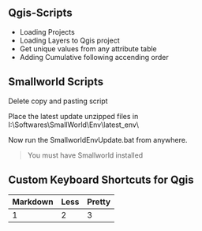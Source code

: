 ## Qgis-Scripts
- Loading Projects
- Loading Layers to Qgis project
- Get unique values from any attribute table
- Adding Cumulative following accending order

## Smallworld Scripts
Delete copy and pasting script

Place the latest update unzipped files in I:\Softwares\SmallWorld\Env\latest_env\

Now run the SmallworldEnvUpdate.bat from anywhere.

> You must have Smallworld installed
## Custom Keyboard Shortcuts for Qgis
Markdown | Less | Pretty
--- | --- | ---
1 | 2 | 3
